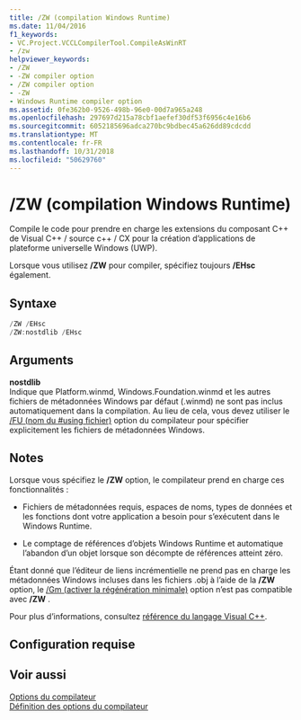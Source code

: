 ```yaml
---
title: /ZW (compilation Windows Runtime)
ms.date: 11/04/2016
f1_keywords:
- VC.Project.VCCLCompilerTool.CompileAsWinRT
- /zw
helpviewer_keywords:
- /ZW
- -ZW compiler option
- /ZW compiler option
- -ZW
- Windows Runtime compiler option
ms.assetid: 0fe362b0-9526-498b-96e0-00d7a965a248
ms.openlocfilehash: 297697d215a78cbf1aefef30df53f6956c4e16b6
ms.sourcegitcommit: 6052185696adca270bc9bdbec45a626dd89cdcdd
ms.translationtype: MT
ms.contentlocale: fr-FR
ms.lasthandoff: 10/31/2018
ms.locfileid: "50629760"
---
```

# <a name="zw-windows-runtime-compilation"></a>/ZW (compilation Windows Runtime)

Compile le code pour prendre en charge les extensions du composant C++ de Visual C++ / source c++ / CX pour la création d’applications de plateforme universelle Windows (UWP).

Lorsque vous utilisez **/ZW** pour compiler, spécifiez toujours **/EHsc** également.

## <a name="syntax"></a>Syntaxe

```cpp
/ZW /EHsc
/ZW:nostdlib /EHsc
```

## <a name="arguments"></a>Arguments

**nostdlib**<br/>
Indique que Platform.winmd, Windows.Foundation.winmd et les autres fichiers de métadonnées Windows par défaut (.winmd) ne sont pas inclus automatiquement dans la compilation. Au lieu de cela, vous devez utiliser le [/FU (nom du #using fichier)](../../build/reference/fu-name-forced-hash-using-file.md) option du compilateur pour spécifier explicitement les fichiers de métadonnées Windows.

## <a name="remarks"></a>Notes

Lorsque vous spécifiez le **/ZW** option, le compilateur prend en charge ces fonctionnalités :

- Fichiers de métadonnées requis, espaces de noms, types de données et les fonctions dont votre application a besoin pour s’exécutent dans le Windows Runtime.

- Le comptage de références d’objets Windows Runtime et automatique l’abandon d’un objet lorsque son décompte de références atteint zéro.

Étant donné que l’éditeur de liens incrémentielle ne prend pas en charge les métadonnées Windows incluses dans les fichiers .obj à l’aide de la **/ZW** option, le [/Gm (activer la régénération minimale)](../../build/reference/gm-enable-minimal-rebuild.md) option n’est pas compatible avec **/ZW** .

Pour plus d’informations, consultez [référence du langage Visual C++](../../cppcx/visual-c-language-reference-c-cx.md).

## <a name="requirements"></a>Configuration requise

## <a name="see-also"></a>Voir aussi

[Options du compilateur](../../build/reference/compiler-options.md)<br/>
[Définition des options du compilateur](../../build/reference/setting-compiler-options.md)